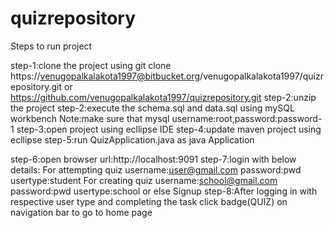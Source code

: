# quizrepository

Steps to run project

step-1:clone the project using git clone https://venugopalkalakota1997@bitbucket.org/venugopalkalakota1997/quizrepository.git  or https://github.com/venugopalkalakota1997/quizrepository.git
step-2:unzip the project
step-2:execute the schema.sql and data.sql using mySQL workbench 
	Note:make sure that mysql username:root,password:password-1
step-3:open project using ecllipse IDE 
step-4:update maven project using ecllipse 
step-5:run QuizApplication.java as java Application


step-6:open browser url:http://localhost:9091
step-7:login with below details:
	For attempting quiz
		username:user@gmail.com
		password:pwd
		usertype:student
	For creating quiz
		username:school@gmail.com
		password:pwd
		usertype:school
	or else Signup
step-8:After logging in with respective user type and completing the task click badge(QUIZ) on navigation bar to go to home page 
